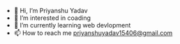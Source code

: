 - 👋 Hi, I’m Priyanshu Yadav
- 👀 I’m interested in coading
- 🌱 I’m currently learning web devlopment
- 📫 How to reach me priyanshuyadav15406@gmail.com

<!---
priyanshuyadavcoad/priyanshuyadavcoad is a ✨ special ✨ repository because its `README.md` (this file) appears on your GitHub profile.
You can click the Preview link to take a look at your changes.
--->
